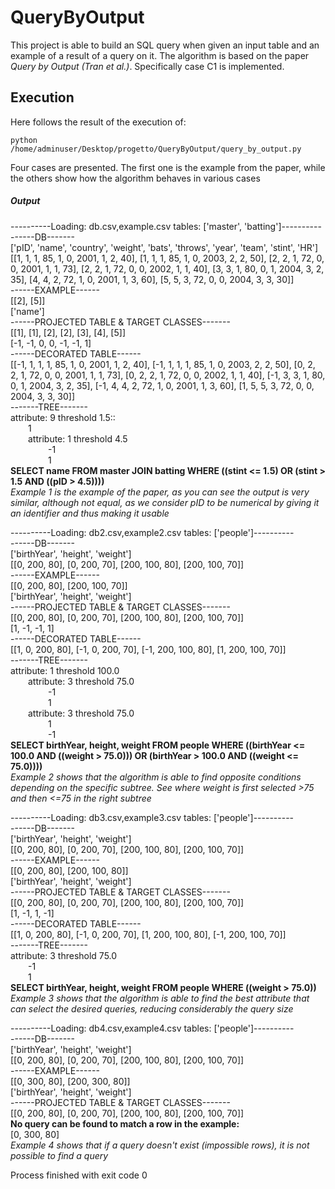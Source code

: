 # QueryByOutput

This project is able to build an SQL query when given an input table and an example of a result of a query on it. The algorithm is based on the paper _Query by Output (Tran et al.)_. Specifically case C1 is implemented.

## Execution

Here follows the result of the execution of:
```
python /home/adminuser/Desktop/progetto/QueryByOutput/query_by_output.py
```

Four cases are presented. The first one is the example from the paper, while the others show how the algorithm behaves in various cases

##### Output

----------Loading: db.csv,example.csv tables: ['master', 'batting']----------\
------DB-------\
['pID', 'name', 'country', 'weight', 'bats', 'throws', 'year', 'team', 'stint', 'HR']\
[[1, 1, 1, 85, 1, 0, 2001, 1, 2, 40], [1, 1, 1, 85, 1, 0, 2003, 2, 2, 50], [2, 2, 1, 72, 0, 0, 2001, 1, 1, 73], [2, 2, 1, 72, 0, 0, 2002, 1, 1, 40], [3, 3, 1, 80, 0, 1, 2004, 3, 2, 35], [4, 4, 2, 72, 1, 0, 2001, 1, 3, 60], [5, 5, 3, 72, 0, 0, 2004, 3, 3, 30]]\
------EXAMPLE------\
[[2], [5]]\
['name']\
------PROJECTED TABLE & TARGET CLASSES-------\
[[1], [1], [2], [2], [3], [4], [5]]\
[-1, -1, 0, 0, -1, -1, 1]\
------DECORATED TABLE------\
[[-1, 1, 1, 1, 85, 1, 0, 2001, 1, 2, 40], [-1, 1, 1, 1, 85, 1, 0, 2003, 2, 2, 50], [0, 2, 2, 1, 72, 0, 0, 2001, 1, 1, 73], [0, 2, 2, 1, 72, 0, 0, 2002, 1, 1, 40], [-1, 3, 3, 1, 80, 0, 1, 2004, 3, 2, 35], [-1, 4, 4, 2, 72, 1, 0, 2001, 1, 3, 60], [1, 5, 5, 3, 72, 0, 0, 2004, 3, 3, 30]]\
-------TREE-------\
attribute: 9 threshold 1.5::\
	&emsp;&emsp;1\
	&emsp;&emsp;attribute: 1 threshold 4.5\
	&emsp;&emsp;	&emsp;&emsp;-1\
	&emsp;&emsp;	&emsp;&emsp;1\
**SELECT name FROM master JOIN batting WHERE ((stint <= 1.5) OR (stint > 1.5 AND ((pID > 4.5))))**\
*Example 1 is the example of the paper, as you can see the output is very similar, although not equal, as we consider pID to be numerical by giving it an identifier and thus making it usable*

----------Loading: db2.csv,example2.csv tables: ['people']----------\
------DB-------\
['birthYear', 'height', 'weight']\
[[0, 200, 80], [0, 200, 70], [200, 100, 80], [200, 100, 70]]\
------EXAMPLE------\
[[0, 200, 80], [200, 100, 70]]\
['birthYear', 'height', 'weight']\
------PROJECTED TABLE & TARGET CLASSES-------\
[[0, 200, 80], [0, 200, 70], [200, 100, 80], [200, 100, 70]]\
[1, -1, -1, 1]\
------DECORATED TABLE------\
[[1, 0, 200, 80], [-1, 0, 200, 70], [-1, 200, 100, 80], [1, 200, 100, 70]]\
-------TREE-------\
attribute: 1 threshold 100.0\
	&emsp;&emsp;attribute: 3 threshold 75.0\
	&emsp;&emsp;	&emsp;&emsp;-1\
	&emsp;&emsp;	&emsp;&emsp;1\
	&emsp;&emsp;attribute: 3 threshold 75.0\
	&emsp;&emsp;	&emsp;&emsp;1\
	&emsp;&emsp;	&emsp;&emsp;-1\
**SELECT birthYear, height, weight FROM people WHERE ((birthYear <= 100.0 AND ((weight > 75.0))) OR (birthYear > 100.0 AND ((weight <= 75.0))))**\
*Example 2 shows that the algorithm is able to find opposite conditions depending on the specific subtree. See where weight is first selected >75 and then <=75 in the right subtree*

----------Loading: db3.csv,example3.csv tables: ['people']----------\
------DB-------\
['birthYear', 'height', 'weight']\
[[0, 200, 80], [0, 200, 70], [200, 100, 80], [200, 100, 70]]\
------EXAMPLE------\
[[0, 200, 80], [200, 100, 80]]\
['birthYear', 'height', 'weight']\
------PROJECTED TABLE & TARGET CLASSES-------\
[[0, 200, 80], [0, 200, 70], [200, 100, 80], [200, 100, 70]]\
[1, -1, 1, -1]\
------DECORATED TABLE------\
[[1, 0, 200, 80], [-1, 0, 200, 70], [1, 200, 100, 80], [-1, 200, 100, 70]]\
-------TREE-------\
attribute: 3 threshold 75.0\
	&emsp;&emsp;-1\
	&emsp;&emsp;1\
**SELECT birthYear, height, weight FROM people WHERE ((weight > 75.0))**\
*Example 3 shows that the algorithm is able to find the best attribute that can select the desired queries, reducing considerably the query size*

----------Loading: db4.csv,example4.csv tables: ['people']----------\
------DB-------\
['birthYear', 'height', 'weight']\
[[0, 200, 80], [0, 200, 70], [200, 100, 80], [200, 100, 70]]\
------EXAMPLE------\
[[0, 300, 80], [200, 300, 80]]\
['birthYear', 'height', 'weight']\
------PROJECTED TABLE & TARGET CLASSES-------\
[[0, 200, 80], [0, 200, 70], [200, 100, 80], [200, 100, 70]]\
**No query can be found to match a row in the example:**\
[0, 300, 80]\
*Example 4 shows that if a query doesn't exist (impossible rows), it is not possible to find a query*

Process finished with exit code 0


